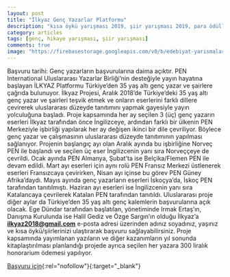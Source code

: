 ```yaml
---
layout: post
title: "İlkyaz Genç Yazarlar Platformu"
description: "kısa öykü yarışması 2019, şiir yarışması 2019, para ödüllü yarışmalar 2019, kısa hikaye yarışması"
category: articles
tags: [genç, hikaye yarışması, şiir yarışması]
comments: true
image: "https://firebasestorage.googleapis.com/v0/b/edebiyat-yarismalari.appspot.com/o/ilkyaz-kisa-oyku-siir-yarismasi.jpg?alt=media&token=e4011f30-24ca-45a5-aa8f-1ce69f1fc5fe"
---
```


Başvuru tarihi: Genç yazarların başvurularına daima açıktır. 
PEN International Uluslararası Yazarlar Birliği’nin desteğiyle yayın hayatına başlayan İLKYAZ Platformu Türkiye’den 35 yaş altı genç yazar ve şairlere çağrıda bulunuyor. 
İlkyaz Projesi, Aralık 2018’de Türkiye’deki 35 yaş altı genç yazar ve şairleri teşvik etmek ve onların eserlerini farklı dillere çevirerek uluslararası düzeyde tanıtımını yapmak gayesiyle yayın yolculuğuna başladı. 
Proje kapsamında her ay seçilen 3 (üç) genç yazarın eserleri İlkyaz tarafından önce İngilizceye, ardından farklı bir ülkenin PEN Merkeziyle işbirliği yapılarak her ay değişen ikinci bir dile çevriliyor. Böylece genç yazar ve çalışmasının uluslararası düzeyde tanıtımının yapılması sağlanıyor. Projenin başlangıç ayı olan Aralık ayında bu işbirliğine Norveç PEN ile başlandı ve seçilen üç eser İngilizcenin yanı sıra Norveççeye de çevrildi. Ocak ayında PEN Almanya, Şubat’ta ise Belçika/Flemen PEN ile devam edildi. Mart ayı eserleri için aynı rolü PEN Fransız Merkezi üstlenerek eserleri Fransızcaya çevirirken, Nisan ayı içinse bu görev PEN Güney Afrika’daydı. Mayıs ayında genç yazarların eserleri İskoçya’da, İskoç PEN tarafından tanıtılmıştı. Haziran ayı eserleri ise İngilizcenin yanı sıra Katalancaya çevrilerek Katalan PEN tarafından tanıtıldı. Uluslararası proje diğer aylar da Türkiye’den 35 yaş altı genç kalemlerin başvurularına açık olacak. 
Ege Dündar tarafından başlatılan, yönetiminde Irmak Ertaş’ın, Danışma Kurulunda ise Halil Gediz ve Özge Sargın’ın olduğu İlkyaz’a **ilkyaz2018@gmail.com** e-posta adresi üzerinden adınız soyadınız, yaşınız ve kısa öykü/şiirlerinizi ulaştırarak başvuru sağlayabilirsiniz. Proje kapsamında yayımlanan yazıların ve diğer kazanımların yıl sonunda kitaplaştırılması planlandığı projede ayrıca seçilen her yazara 300 liralık honorarium ödemesi yapılıyor. 

[Başvuru için](https://www.ilkyaz.world/ilkyaznedir/?utm_source=edebiyatyarismalari.com&utm_medium=affiliate&utm_campaign=cpc){:rel="nofollow"}{:target="_blank"}
